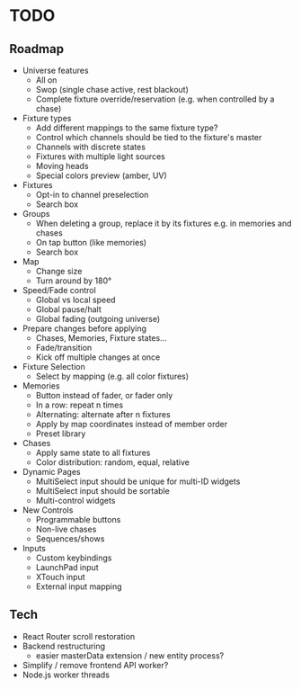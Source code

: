# TODO

## Roadmap

- Universe features
  - All on
  - Swop (single chase active, rest blackout)
  - Complete fixture override/reservation (e.g. when controlled by a chase)
- Fixture types
  - Add different mappings to the same fixture type?
  - Control which channels should be tied to the fixture's master
  - Channels with discrete states
  - Fixtures with multiple light sources
  - Moving heads
  - Special colors preview (amber, UV)
- Fixtures
  - Opt-in to channel preselection
  - Search box
- Groups
  - When deleting a group, replace it by its fixtures e.g. in memories and chases
  - On tap button (like memories)
  - Search box
- Map
  - Change size
  - Turn around by 180°
- Speed/Fade control
  - Global vs local speed
  - Global pause/halt
  - Global fading (outgoing universe)
- Prepare changes before applying
  - Chases, Memories, Fixture states...
  - Fade/transition
  - Kick off multiple changes at once
- Fixture Selection
  - Select by mapping (e.g. all color fixtures)
- Memories
  - Button instead of fader, or fader only
  - In a row: repeat n times
  - Alternating: alternate after n fixtures
  - Apply by map coordinates instead of member order
  - Preset library
- Chases
  - Apply same state to all fixtures
  - Color distribution: random, equal, relative
- Dynamic Pages
  - MultiSelect input should be unique for multi-ID widgets
  - MultiSelect input should be sortable
  - Multi-control widgets
- New Controls
  - Programmable buttons
  - Non-live chases
  - Sequences/shows
- Inputs
  - Custom keybindings
  - LaunchPad input
  - XTouch input
  - External input mapping

## Tech

- React Router scroll restoration
- Backend restructuring
  - easier masterData extension / new entity process?
- Simplify / remove frontend API worker?
- Node.js worker threads
